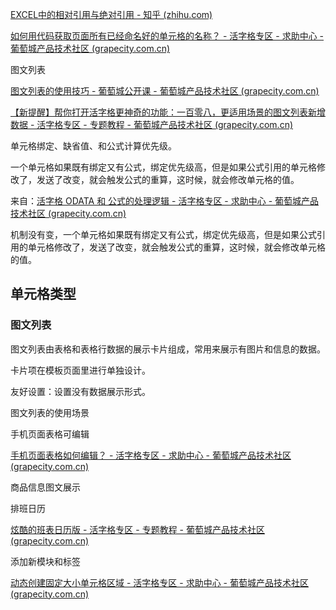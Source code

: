 



[EXCEL中的相对引用与绝对引用 - 知乎 (zhihu.com)](https://zhuanlan.zhihu.com/p/119316022)







[如何用代码获取页面所有已经命名好的单元格的名称？ - 活字格专区 - 求助中心 - 葡萄城产品技术社区 (grapecity.com.cn)](https://gcdn.grapecity.com.cn/showtopic-81114-1-1.html)





图文列表

[图文列表的使用技巧 - 葡萄城公开课 - 葡萄城产品技术社区 (grapecity.com.cn)](https://gcdn.grapecity.com.cn/forum.php?mod=viewthread&tid=58141)

[【新提醒】帮你打开活字格更神奇的功能：一百零八，更适用场景的图文列表新增数据 - 活字格专区 - 专题教程 - 葡萄城产品技术社区 (grapecity.com.cn)](https://gcdn.grapecity.com.cn/forum.php?mod=viewthread&tid=152094&extra=page%3D1)





单元格绑定、缺省值、和公式计算优先级。

一个单元格如果既有绑定又有公式，绑定优先级高，但是如果公式引用的单元格修改了，发送了改变，就会触发公式的重算，这时候，就会修改单元格的值。

来自：[活字格 ODATA 和 公式的处理逻辑 - 活字格专区 - 求助中心 - 葡萄城产品技术社区 (grapecity.com.cn)](https://gcdn.grapecity.com.cn/showtopic-89201-1-1.html)



机制没有变，一个单元格如果既有绑定又有公式，绑定优先级高，但是如果公式引用的单元格修改了，发送了改变，就会触发公式的重算，这时候，就会修改单元格的值。





## 单元格类型



### 图文列表

图文列表由表格和表格行数据的展示卡片组成，常用来展示有图片和信息的数据。



卡片项在模板页面里进行单独设计。



友好设置：设置没有数据展示形式。



图文列表的使用场景

手机页面表格可编辑

[手机页面表格如何编辑？ - 活字格专区 - 求助中心 - 葡萄城产品技术社区 (grapecity.com.cn)](https://gcdn.grapecity.com.cn/showtopic-57584-1-1.html)





商品信息图文展示





排班日历

[炫酷的班表日历版 - 活字格专区 - 专题教程 - 葡萄城产品技术社区 (grapecity.com.cn)](https://gcdn.grapecity.com.cn/showtopic-55192-1-1.html)





添加新模块和标签

[动态创建固定大小单元格区域 - 活字格专区 - 求助中心 - 葡萄城产品技术社区 (grapecity.com.cn)](https://gcdn.grapecity.com.cn/showtopic-56198-1-1.html)


